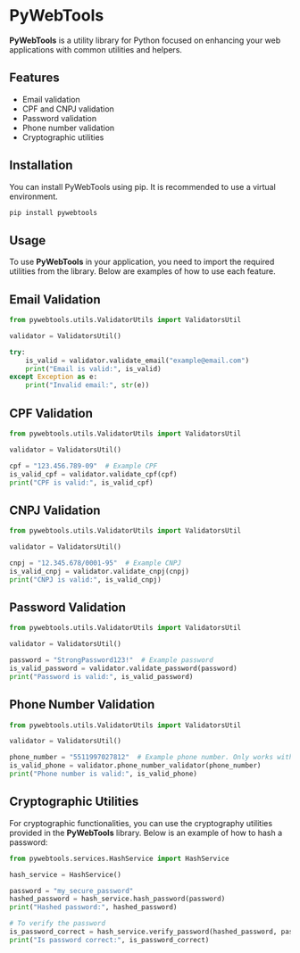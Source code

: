 # PyWebTools

**PyWebTools** is a utility library for Python focused on enhancing your web applications with common utilities and helpers.

## Features

- Email validation
- CPF and CNPJ validation
- Password validation
- Phone number validation
- Cryptographic utilities

## Installation

You can install PyWebTools using pip. It is recommended to use a virtual environment.

```bash
pip install pywebtools
```

## Usage

To use **PyWebTools** in your application, you need to import the required utilities from the library. Below are examples of how to use each feature.

## Email Validation

```python
from pywebtools.utils.ValidatorUtils import ValidatorsUtil

validator = ValidatorsUtil()

try:
    is_valid = validator.validate_email("example@email.com")
    print("Email is valid:", is_valid)
except Exception as e:
    print("Invalid email:", str(e))
```

## CPF Validation

```python
from pywebtools.utils.ValidatorUtils import ValidatorsUtil

validator = ValidatorsUtil()

cpf = "123.456.789-09"  # Example CPF
is_valid_cpf = validator.validate_cpf(cpf)
print("CPF is valid:", is_valid_cpf)
```

## CNPJ Validation

```python
from pywebtools.utils.ValidatorUtils import ValidatorsUtil

validator = ValidatorsUtil()

cnpj = "12.345.678/0001-95"  # Example CNPJ
is_valid_cnpj = validator.validate_cnpj(cnpj)
print("CNPJ is valid:", is_valid_cnpj)
```

## Password Validation

```python
from pywebtools.utils.ValidatorUtils import ValidatorsUtil

validator = ValidatorsUtil()

password = "StrongPassword123!"  # Example password
is_valid_password = validator.validate_password(password)
print("Password is valid:", is_valid_password)
```

## Phone Number Validation

```python
from pywebtools.utils.ValidatorUtils import ValidatorsUtil

validator = ValidatorsUtil()

phone_number = "5511997027812"  # Example phone number. Only works with brazilian phone numbers for now
is_valid_phone = validator.phone_number_validator(phone_number)
print("Phone number is valid:", is_valid_phone)
```

## Cryptographic Utilities

For cryptographic functionalities, you can use the cryptography utilities provided in the **PyWebTools** library. Below is an example of how to hash a password:

```python
from pywebtools.services.HashService import HashService

hash_service = HashService()

password = "my_secure_password"
hashed_password = hash_service.hash_password(password)
print("Hashed password:", hashed_password)

# To verify the password
is_password_correct = hash_service.verify_password(hashed_password, password)
print("Is password correct:", is_password_correct)
```
